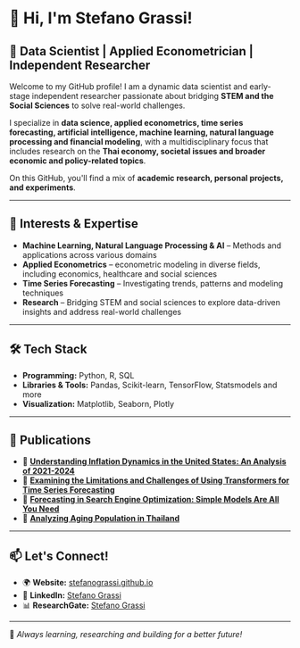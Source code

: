 # 👋 Hi, I'm Stefano Grassi!  

## 🧠 Data Scientist | Applied Econometrician | Independent Researcher  

Welcome to my GitHub profile! I am a dynamic data scientist and early-stage independent researcher passionate about bridging **STEM and the Social Sciences** to solve real-world challenges.  

I specialize in **data science, applied econometrics, time series forecasting, artificial intelligence, machine learning, natural language processing and financial modeling**, with a multidisciplinary focus that includes research on the **Thai economy, societal issues and broader economic and policy-related topics**.

On this GitHub, you'll find a mix of **academic research, personal projects, and experiments**.  

---

## 🚀 Interests & Expertise 

- **Machine Learning, Natural Language Processing & AI** – Methods and applications across various domains
- **Applied Econometrics** – econometric modeling in diverse fields, including economics, healthcare and social sciences
- **Time Series Forecasting** – Investigating trends, patterns and modeling techniques
- **Research** – Bridging STEM and social sciences to explore data-driven insights and address real-world challenges

---

## 🛠 Tech Stack 

- **Programming:** Python, R, SQL  
- **Libraries & Tools:** Pandas, Scikit-learn, TensorFlow, Statsmodels and more  
- **Visualization:** Matplotlib, Seaborn, Plotly  

---

## 📄 Publications 

- 📜 **[Understanding Inflation Dynamics in the United States: An Analysis of 2021-2024](https://www.researchgate.net/publication/384766504_Understanding_Inflation_Dynamics_in_the_United_States_An_Analysis_of_2021-2024)**  
- 📜 **[Examining the Limitations and Challenges of Using Transformers for Time Series Forecasting](https://www.researchgate.net/publication/384762552_Examining_the_limitations_and_challenges_of_using_Transformers_for_time_series_forecasting)**  
- 📜 **[Forecasting in Search Engine Optimization: Simple Models Are All You Need](https://www.researchgate.net/publication/384801396_Forecasting_in_Search_Engine_Optimization_Simple_models_are_all_you_need)**  
- 📜 **[Analyzing Aging Population in Thailand](https://www.researchgate.net/publication/386051069_Analyzing_Aging_Population_in_Thailand)**  

---

## 📫 Let's Connect!  

- 🌍 **Website:** [stefanograssi.github.io](https://stevefatz95.github.io/stefanograssi/)  
- 💼 **LinkedIn:** [Stefano Grassi](https://www.linkedin.com/in/steven-grassi/)  
- 📊 **ResearchGate:** [Stefano Grassi](https://www.researchgate.net/profile/Stefano-Grassi)  

---

🌱 *Always learning, researching and building for a better future!*  


<!---
stevefatz95/stevefatz95 is a ✨ special ✨ repository because its `README.md` (this file) appears on your GitHub profile.
You can click the Preview link to take a look at your changes.
--->
